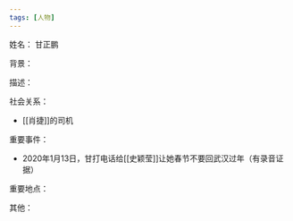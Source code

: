 ```yaml
---
tags: [人物]
---
```


姓名：
甘正鹏

背景：

描述：

社会关系：
- [[肖捷]]的司机

重要事件：
- 2020年1月13日，甘打电话给[[史颖莹]]让她春节不要回武汉过年（有录音证据）

重要地点：

其他：
